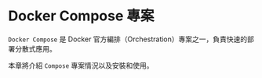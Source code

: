 # Docker Compose 專案

`Docker Compose` 是 Docker 官方編排（Orchestration）專案之一，負責快速的部署分散式應用。

本章將介紹 `Compose` 專案情況以及安裝和使用。
